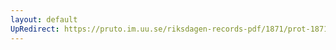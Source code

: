 ```yaml
---
layout: default
UpRedirect: https://pruto.im.uu.se/riksdagen-records-pdf/1871/prot-1871--ak--223.pdf
---
```


